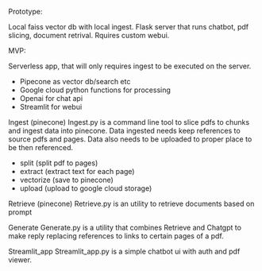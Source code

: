 Prototype:

Local faiss vector db with local ingest.
Flask server that runs chatbot, pdf slicing, document retrival.
Rquires custom webui.

MVP:

Serverless app, that will only requires ingest to be executed on the server.

- Pipecone as vector db/search etc
- Google cloud python functions for processing
- Openai for chat api
- Streamlit for webui

Ingest (pinecone)
Ingest.py is a command line tool to slice pdfs to chunks and ingest data into pinecone.
Data ingested needs keep references to source pdfs and pages.
Data also needs to be uploaded to proper place to be then referenced.

- split (split pdf to pages)
- extract (extract text for each page)
- vectorize (save to pinecone)
- upload (upload to google cloud storage)

Retrieve (pinecone)
Retrieve.py is an utility to retrieve documents based on prompt

Generate
Generate.py is a utility that combines Retrieve and Chatgpt to make reply replacing 
references to links to certain pages of a pdf.

Streamlit_app
Streamlit_app.py is a simple chatbot ui with auth and pdf viewer.
